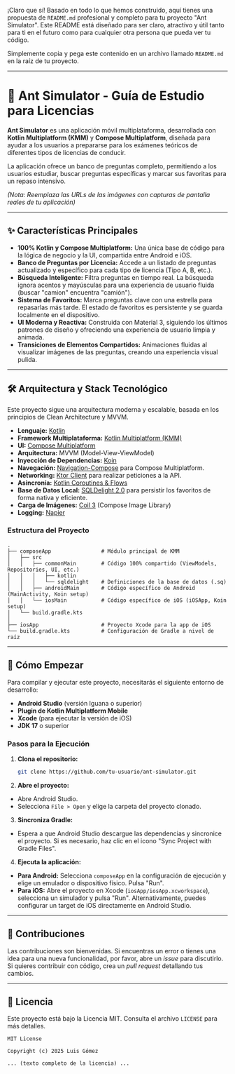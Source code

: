 ¡Claro que sí! Basado en todo lo que hemos construido, aquí tienes una propuesta de `README.md` profesional y completo para tu proyecto "Ant Simulator". Este README está diseñado para ser claro, atractivo y útil tanto para ti en el futuro como para cualquier otra persona que pueda ver tu código.

Simplemente copia y pega este contenido en un archivo llamado `README.md` en la raíz de tu proyecto.

---

# 🐜 Ant Simulator - Guía de Estudio para Licencias

**Ant Simulator** es una aplicación móvil multiplataforma, desarrollada con **Kotlin Multiplatform (KMM)** y **Compose Multiplatform**, diseñada para ayudar a los usuarios a prepararse para los exámenes teóricos de diferentes tipos de licencias de conducir.

La aplicación ofrece un banco de preguntas completo, permitiendo a los usuarios estudiar, buscar preguntas específicas y marcar sus favoritas para un repaso intensivo.


*(Nota: Reemplaza las URLs de las imágenes con capturas de pantalla reales de tu aplicación)*

---

## ✨ Características Principales

*   **100% Kotlin y Compose Multiplatform:** Una única base de código para la lógica de negocio y la UI, compartida entre Android e iOS.
*   **Banco de Preguntas por Licencia:** Accede a un listado de preguntas actualizado y específico para cada tipo de licencia (Tipo A, B, etc.).
*   **Búsqueda Inteligente:** Filtra preguntas en tiempo real. La búsqueda ignora acentos y mayúsculas para una experiencia de usuario fluida (buscar "camion" encuentra "camión").
*   **Sistema de Favoritos:** Marca preguntas clave con una estrella para repasarlas más tarde. El estado de favoritos es persistente y se guarda localmente en el dispositivo.
*   **UI Moderna y Reactiva:** Construida con Material 3, siguiendo los últimos patrones de diseño y ofreciendo una experiencia de usuario limpia y animada.
*   **Transiciones de Elementos Compartidos:** Animaciones fluidas al visualizar imágenes de las preguntas, creando una experiencia visual pulida.

---

## 🛠️ Arquitectura y Stack Tecnológico

Este proyecto sigue una arquitectura moderna y escalable, basada en los principios de Clean Architecture y MVVM.

*   **Lenguaje:** [Kotlin](https://kotlinlang.org/)
*   **Framework Multiplataforma:** [Kotlin Multiplatform (KMM)](https://kotlinlang.org/docs/multiplatform-mobile-getting-started.html)
*   **UI:** [Compose Multiplatform](https://www.jetbrains.com/lp/compose-multiplatform/)
*   **Arquitectura:** MVVM (Model-View-ViewModel)
*   **Inyección de Dependencias:** [Koin](https://insert-koin.io/)
*   **Navegación:** [Navigation-Compose](https://developer.android.com/jetpack/compose/navigation) para Compose Multiplatform.
*   **Networking:** [Ktor Client](https://ktor.io/docs/client-create-new-application.html) para realizar peticiones a la API.
*   **Asincronía:** [Kotlin Coroutines & Flows](https://kotlinlang.org/docs/coroutines-guide.html)
*   **Base de Datos Local:** [SQLDelight 2.0](https://cash.app/sqldelight/) para persistir los favoritos de forma nativa y eficiente.
*   **Carga de Imágenes:** [Coil 3](https://coil-kt.github.io/coil/) (Compose Image Library)
*   **Logging:** [Napier](https://github.com/AAkira/Napier)

### Estructura del Proyecto

```
.
├── composeApp                # Módulo principal de KMM
│   ├── src
│   │   ├── commonMain        # Código 100% compartido (ViewModels, Repositories, UI, etc.)
│   │   │   ├── kotlin
│   │   │   └── sqldelight    # Definiciones de la base de datos (.sq)
│   │   ├── androidMain       # Código específico de Android (MainActivity, Koin setup)
│   │   └── iosMain           # Código específico de iOS (iOSApp, Koin setup)
│   └── build.gradle.kts
│
├── iosApp                    # Proyecto Xcode para la app de iOS
└── build.gradle.kts          # Configuración de Gradle a nivel de raíz
```

---

## 🚀 Cómo Empezar

Para compilar y ejecutar este proyecto, necesitarás el siguiente entorno de desarrollo:

*   **Android Studio** (versión Iguana o superior)
*   **Plugin de Kotlin Multiplatform Mobile**
*   **Xcode** (para ejecutar la versión de iOS)
*   **JDK 17** o superior

### Pasos para la Ejecución

1.  **Clona el repositorio:**
    ```bash
    git clone https://github.com/tu-usuario/ant-simulator.git
    ```
2.  **Abre el proyecto:**
  *   Abre Android Studio.
  *   Selecciona `File > Open` y elige la carpeta del proyecto clonado.
3.  **Sincroniza Gradle:**
  *   Espera a que Android Studio descargue las dependencias y sincronice el proyecto. Si es necesario, haz clic en el icono "Sync Project with Gradle Files".
4.  **Ejecuta la aplicación:**
  *   **Para Android:** Selecciona `composeApp` en la configuración de ejecución y elige un emulador o dispositivo físico. Pulsa "Run".
  *   **Para iOS:** Abre el proyecto en Xcode (`iosApp/iosApp.xcworkspace`), selecciona un simulador y pulsa "Run". Alternativamente, puedes configurar un target de iOS directamente en Android Studio.

---

## 🤝 Contribuciones

Las contribuciones son bienvenidas. Si encuentras un error o tienes una idea para una nueva funcionalidad, por favor, abre un *issue* para discutirlo. Si quieres contribuir con código, crea un *pull request* detallando tus cambios.

---

## 📄 Licencia

Este proyecto está bajo la Licencia MIT. Consulta el archivo `LICENSE` para más detalles.

```
MIT License

Copyright (c) 2025 Luis Gómez

... (texto completo de la licencia) ...
```